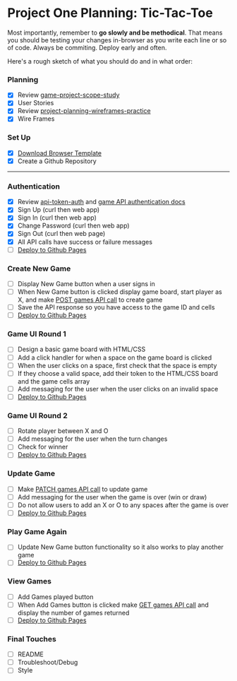 # Project One Planning: Tic-Tac-Toe

Most importantly, remember to **go slowly and be methodical**. That means you
should be testing your changes in-browser as you write each line or so of code.
Always be commiting. Deploy early and often.

Here's a rough sketch of what you should do and in what order:

### Planning
- [x] Review [game-project-scope-study](https://git.generalassemb.ly/ga-wdi-boston/game-project-scope-study)
- [x] User Stories
- [x] Review [project-planning-wireframes-practice](https://git.generalassemb.ly/ga-wdi-boston/project-planning-wireframes-practice)
- [x] Wire Frames

### Set Up
- [x] [Download Browser Template](https://git.generalassemb.ly/ga-wdi-boston/browser-template)
- [x] Create a Github Repository
----

### Authentication
- [x] Review [api-token-auth](https://git.generalassemb.ly/ga-wdi-boston/jquery-ajax-token-auth) and [game API authentication docs](https://git.generalassemb.ly/ga-wdi-boston/game-project-api/blob/master/docs/user.md)
- [x] Sign Up (curl then web app)
- [x] Sign In (curl then web app)
- [x] Change Password (curl then web app)
- [x] Sign Out (curl then web page)
- [x] All API calls have success or failure messages
- [ ] [Deploy to Github Pages](https://git.generalassemb.ly/ga-wdi-boston/gh-pages-deployment-guide)

### Create New Game
- [ ] Display New Game button when a user signs in
- [ ] When New Game button is clicked display game board, start player as X, and make [POST games API call](https://git.generalassemb.ly/ga-wdi-boston/game-project-api/blob/master/docs/game.md#create-post-games) to create game
- [ ] Save the API response so you have access to the game ID and cells
- [ ] [Deploy to Github Pages](https://git.generalassemb.ly/ga-wdi-boston/gh-pages-deployment-guide)

### Game UI Round 1
- [ ] Design a basic game board with HTML/CSS
- [ ] Add a click handler for when a space on the game board is clicked
- [ ] When the user clicks on a space, first check that the space is empty
- [ ] If they choose a valid space, add their token to the HTML/CSS board and the game cells array
- [ ] Add messaging for the user when the user clicks on an invalid space
- [ ] [Deploy to Github Pages](https://git.generalassemb.ly/ga-wdi-boston/gh-pages-deployment-guide)

### Game UI Round 2
- [ ] Rotate player between X and O
- [ ] Add messaging for the user when the turn changes
- [ ] Check for winner
- [ ] [Deploy to Github Pages](https://git.generalassemb.ly/ga-wdi-boston/gh-pages-deployment-guide)

### Update Game
- [ ] Make [PATCH games API call](https://git.generalassemb.ly/ga-wdi-boston/game-project-api/blob/master/docs/game.md#update-patch-gamesid) to update game
- [ ] Add messaging for the user when the game is over (win or draw)
- [ ] Do not allow users to add an X or O to any spaces after the game is over
- [ ] [Deploy to Github Pages](https://git.generalassemb.ly/ga-wdi-boston/gh-pages-deployment-guide)

### Play Game Again
- [ ] Update New Game button functionality so it also works to play another game
- [ ] [Deploy to Github Pages](https://git.generalassemb.ly/ga-wdi-boston/gh-pages-deployment-guide)

### View Games

- [ ] Add Games played button
- [ ] When Add Games button is clicked make [GET games API call](https://git.generalassemb.ly/ga-wdi-boston/game-project-api/blob/master/docs/game.md#index-get-games) and display the number of games returned
- [ ] [Deploy to Github Pages](https://git.generalassemb.ly/ga-wdi-boston/gh-pages-deployment-guide)

### Final Touches
- [ ] README
- [ ] Troubleshoot/Debug
- [ ] Style
